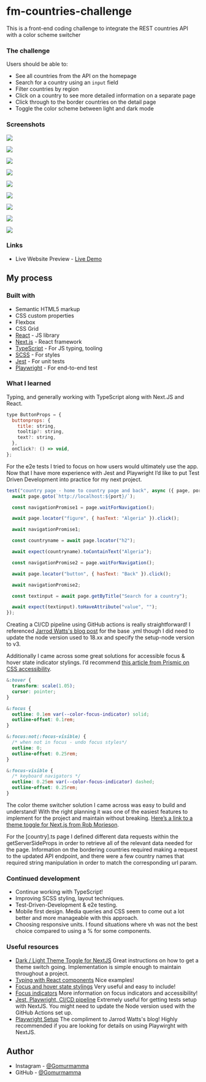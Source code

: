 # fm-countries-challenge

This is a front-end coding challenge to integrate the REST countries API with a color scheme switcher

### The challenge

Users should be able to:

- See all countries from the API on the homepage
- Search for a country using an `input` field
- Filter countries by region
- Click on a country to see more detailed information on a separate page
- Click through to the border countries on the detail page
- Toggle the color scheme between light and dark mode

### Screenshots

![](./screenshot.jpg)

![](./Screenshots/desktop_home.jpg)

![](./Screenshots/desktop_country.jpg)

![](./Screenshots/desktop_features.gif)

![](./Screenshots/mobile_home.jpg)

![](./Screenshots/mobile_country1.jpg)

![](./Screenshots/mobile_country2.jpg)

![](./Screenshots/mobile_features.gif)

![](./Screenshots/responsive_design.gif)

### Links

- Live Website Preview - [Live Demo](https://fm-countries-challenge.vercel.app)

## My process

### Built with

- Semantic HTML5 markup
- CSS custom properties
- Flexbox
- CSS Grid
- [React](https://reactjs.org/) - JS library
- [Next.js](https://nextjs.org/) - React framework
- [TypeScript](https://www.typescriptlang.org/) - For JS typing, tooling
- [SCSS](https://sass-lang.com/) - For styles
- [Jest](https://jestjs.io/) - For unit tests
- [Playwright](https://playwright.dev/) - For end-to-end test

### What I learned

Typing, and generally working with TypeScript along with Next.JS and React.

```js
type ButtonProps = {
  buttonprops: {
    title: string,
    tooltip?: string,
    text?: string,
  },
  onClick?: () => void,
};
```

For the e2e tests I tried to focus on how users would ultimately use the app. Now that I have more experience with Jest and Playwright I’d like to put Test Driven Development into practice for my next project.

```js
test("country page - home to country page and back", async ({ page, port }) => {
  await page.goto(`http://localhost:${port}/`);

  const navigationPromise1 = page.waitForNavigation();

  await page.locator("figure", { hasText: "Algeria" }).click();

  await navigationPromise1;

  const countryname = await page.locator("h2");

  await expect(countryname).toContainText("Algeria");

  const navigationPromise2 = page.waitForNavigation();

  await page.locator("button", { hasText: "Back" }).click();

  await navigationPromise2;

  const textinput = await page.getByTitle("Search for a country");

  await expect(textinput).toHaveAttribute("value", "");
});
```

Creating a CI/CD pipeline using GitHub actions is really straightforward! I referenced [Jarrod Watts's blog post](https://blog.jarrodwatts.com/how-to-set-up-nextjs-with-jest-react-testing-library-and-playwright) for the base .yml though I did need to update the node version used to 18.xx and specify the setup-node version to v3.

Additionally I came across some great solutions for accessible focus & hover state indicator stylings. I’d recommend [this article from Prismic on CSS accessibility](https://prismic.io/blog/nextjs-accessibility#css-accessibility).

```css
&:hover {
  transform: scale(1.05);
  cursor: pointer;
}

&:focus {
  outline: 0.1em var(--color-focus-indicator) solid;
  outline-offset: 0.1rem;
}

&:focus:not(:focus-visible) {
  /* when not in focus - undo focus styles*/
  outline: 0;
  outline-offset: 0.25rem;
}

&:focus-visible {
  /* keyboard navigators */
  outline: 0.25em var(--color-focus-indicator) dashed;
  outline-offset: 0.25rem;
}
```

The color theme switcher solution I came across was easy to build and understand! With the right planning it was one of the easiest features to implement for the project and maintain without breaking. [Here’s a link to a theme toggle for Next.js from Rob Morieson](https://electricanimals.com/articles/next-js-dark-mode-toggle).

For the [country].ts page I defined different data requests within the getServerSideProps in order to retrieve all of the relevant data needed for the page. Information on the bordering countries required making a request to the updated API endpoint, and there were a few country names that required string manipulation in order to match the corresponding url param.

### Continued development

- Continue working with TypeScript!
- Improving SCSS styling, layout techniques.
- Test-Driven-Development & e2e testing.
- Mobile first design. Media queries and CSS seem to come out a lot better and more manageable with this approach.
- Choosing responsive units. I found situations where vh was not the best choice compared to using a % for some components.

### Useful resources

- [Dark / Light Theme Toggle for NextJS](https://electricanimals.com/articles/next-js-dark-mode-toggle) Great instructions on how to get a theme switch going. Implementation is simple enough to maintain throughout a project.
- [Typing with React components](https://www.thisdot.co/blog/composing-react-components-with-typescript) Nice examples!
- [Focus and hover state stylings](https://prismic.io/blog/nextjs-accessibility#css-accessibility) Very useful and easy to include!
- [Focus indicators](https://www.sarasoueidan.com/blog/focus-indicators/) More information on focus indicators and accessibility!
- [Jest, Playwright, CI/CD pipeline](https://blog.jarrodwatts.com/how-to-set-up-nextjs-with-jest-react-testing-library-and-playwright) Extremely useful for getting tests setup with NextJS. You might need to update the Node version used with the GitHub Actions set up.
- [Playwright Setup](https://frontend-digest.com/using-playwright-to-test-next-js-applications-80a767540091) The compliment to Jarrod Watts's blog! Highly recommended if you are looking for details on using Playwirght with NextJS.

## Author

- Instagram - [@Gomurmamma](https://www.instagram.com/Gomurmamma)
- GitHub - [@Gomurmamma](https://www.github.com/profile/Gomurmamma)
